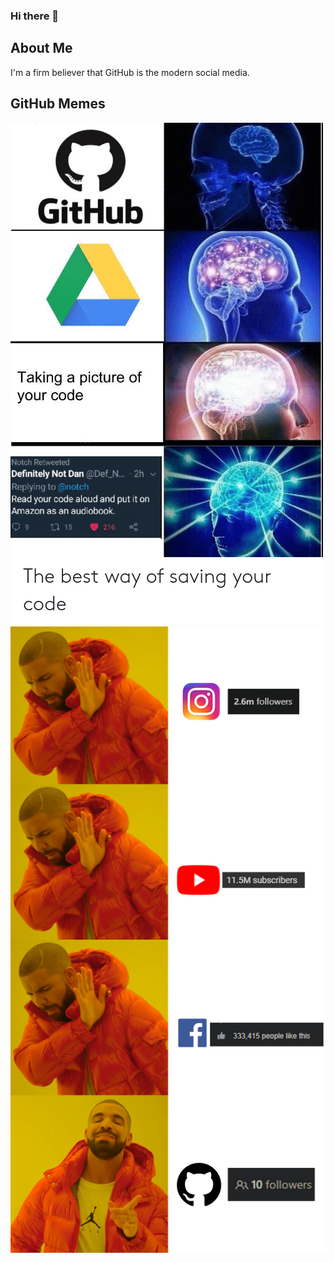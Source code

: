 ### Hi there 👋

## About Me
I'm a firm believer that GitHub is the modern social media. 

## GitHub Memes
![CodingMeme](https://github.com/WHY9750/WHY9750/blob/main/Memes/Coding.png)
![SocialMediaMeme](https://github.com/WHY9750/WHY9750/blob/main/Memes/GithubFollowers.png)

<!--
**WHY9750/WHY9750** is a ✨ _special_ ✨ repository because its `README.md` (this file) appears on your GitHub profile.

Here are some ideas to get you started:

- 🔭 I’m currently working on ...
- 🌱 I’m currently learning ...
- 👯 I’m looking to collaborate on ...
- 🤔 I’m looking for help with ...
- 💬 Ask me about ...
- 📫 How to reach me: ...
- 😄 Pronouns: ...
- ⚡ Fun fact: ...
-->
